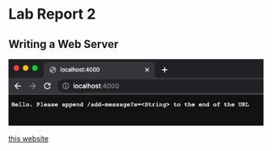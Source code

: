 # Lab Report 2

## Writing a Web Server

![Image](images/Pls_Append.png)

[this website]( https://code.visualstudio.com/docs/setup/mac )
